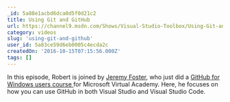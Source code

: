 ```yaml
---
_id: 5a88e1acbd6dca0d5f0d21c2
title: Using Git and GitHub
url: https://channel9.msdn.com/Shows/Visual-Studio-Toolbox/Using-Git-and-GitHub
category: videos
slug: 'using-git-and-github'
user_id: 5a83ce59d6eb0005c4ecda2c
createdOn: '2016-10-15T07:15:56.000Z'
tags: []
---
```


In this episode, Robert is joined by <a title="upper banner" href="https://twitter.com/codefoster">Jeremy Foster</a>, who just did a <a title="upper banner" href="http://codefoster.com/githubmva">GitHub for Windows users course </a>for Microsoft Virtual Academy. Here, he focuses on how you can use GitHub in both Visual Studio and Visual Studio Code.
